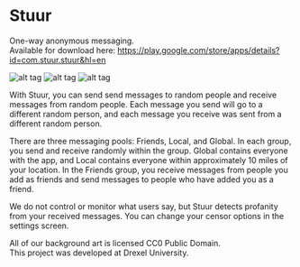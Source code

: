 # Stuur
One-way anonymous messaging.  
Available for download here: https://play.google.com/store/apps/details?id=com.stuur.stuur&hl=en

![alt tag](https://lh3.googleusercontent.com/iuaREgLJcr4d-RA5pZxBskxeA6umo5Ymu--X_ejVSZa2qVS8iP-mkDzy0k-_G-hE4kpk=h310-rw)
![alt tag](https://lh3.googleusercontent.com/mag09C95Urg4TESTTbAKEAdPrAqGpJHBEcpbynopLzhETI9hI_dQEUyPKPVmi6L-QcY=h310-rw)
![alt tag](https://lh3.googleusercontent.com/dzVDSu_KgPuqLAvCCXLXzJTxtqVuzNhPn_eaRPQHHOUkNOM9Y2abPhFwlxzX7hvjrf5o=h310-rw)

With Stuur, you can send send messages to random people and receive messages from random people. Each message you send will go to a different random person, and each message you receive was sent from a different random person.

There are three messaging pools: Friends, Local, and Global. In each group, you send and receive randomly within the group. Global contains everyone with the app, and Local contains everyone within approximately 10 miles of your location. In the Friends group, you receive messages from people you add as friends and send messages to people who have added you as a friend.

We do not control or monitor what users say, but Stuur detects profanity from your received messages. You can change your censor options in the settings screen.

All of our background art is licensed CC0 Public Domain.  
This project was developed at Drexel University.
